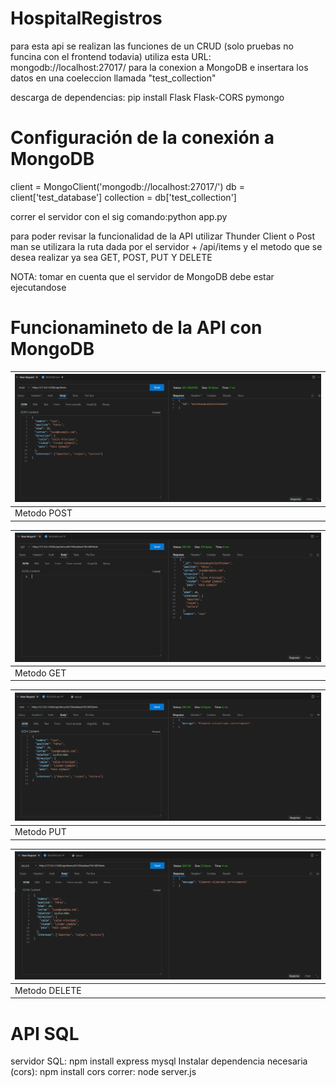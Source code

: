 # HospitalRegistros
para esta api se realizan las funciones de un CRUD (solo pruebas no funcina con el frontend todavia)
utiliza esta URL: mongodb://localhost:27017/  para la conexion a MongoDB
e insertara los datos en una coeleccion llamada "test_collection"

descarga de dependencias:
pip install Flask Flask-CORS pymongo

# Configuración de la conexión a MongoDB
client = MongoClient('mongodb://localhost:27017/')
db = client['test_database']
collection = db['test_collection']

correr el servidor con el sig comando:python app.py


para poder revisar la funcionalidad de la API utilizar Thunder Client o Post man
se utilizara la ruta dada por el servidor + /api/items y el metodo que se desea realizar
ya sea GET, POST, PUT Y DELETE

NOTA: tomar en cuenta que el servidor de MongoDB debe estar ejecutandose
# Funcionamineto de la API con MongoDB
|![captura](Img/ApiPOSt.png)|
| ------------- |
| Metodo POST |

|![captura](Img/ApiGET.png)|
| ------------- |
| Metodo GET |

|![captura](Img/ApiPUT.png)|
| ------------- |
| Metodo PUT |

|![captura](Img/ApiDELETE.png)|
| ------------- |
| Metodo DELETE |

# API SQL
 servidor SQL: npm install express mysql 
 Instalar dependencia necesaria (cors): npm install cors 
 correr: node server.js
